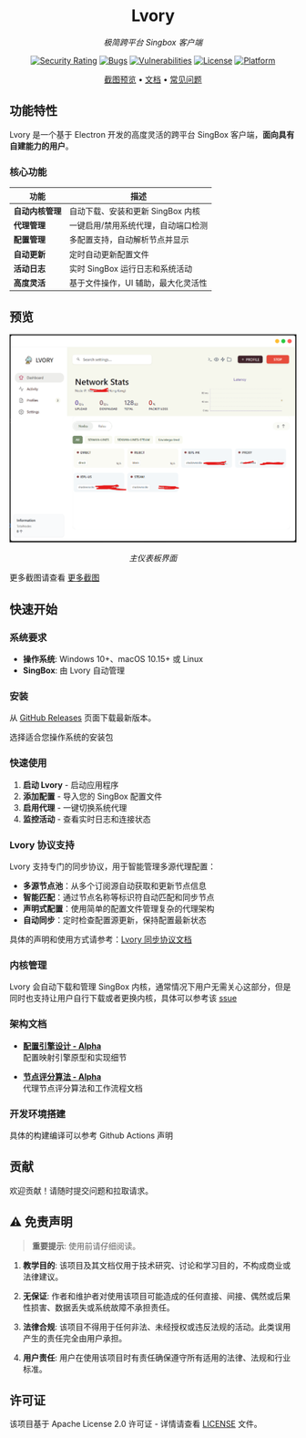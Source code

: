 <div align="center">

# Lvory

*极简跨平台 Singbox 客户端*

[![Security Rating](https://sonarcloud.io/api/project_badges/measure?project=sxueck_lvory&metric=security_rating)](https://sonarcloud.io/summary/new_code?id=sxueck_lvory) 
[![Bugs](https://sonarcloud.io/api/project_badges/measure?project=sxueck_lvory&metric=bugs)](https://sonarcloud.io/summary/new_code?id=sxueck_lvory) 
[![Vulnerabilities](https://sonarcloud.io/api/project_badges/measure?project=sxueck_lvory&metric=vulnerabilities)](https://sonarcloud.io/summary/new_code?id=sxueck_lvory)
[![License](https://img.shields.io/badge/license-Apache--2.0-blue.svg)](LICENSE)
[![Platform](https://img.shields.io/badge/platform-Windows%20%7C%20macOS%20%7C%20Linux-lightgrey.svg)]()

[截图预览](docs/screenshot.md) • [文档](docs/) • [常见问题](docs/faq.md)

</div>

## 功能特性

Lvory 是一个基于 Electron 开发的高度灵活的跨平台 SingBox 客户端，**面向具有自建能力的用户**。

### 核心功能

| 功能 | 描述 |
|---------|-------------|
| **自动内核管理** | 自动下载、安装和更新 SingBox 内核 |
| **代理管理** | 一键启用/禁用系统代理，自动端口检测 |
| **配置管理** | 多配置支持，自动解析节点并显示 |
| **自动更新** | 定时自动更新配置文件 |
| **活动日志** | 实时 SingBox 运行日志和系统活动 |
| **高度灵活** | 基于文件操作，UI 辅助，最大化灵活性 |


## 预览

<div align="center">

![仪表板](docs/screenshot/dashboard.png)

*主仪表板界面*

</div>

更多截图请查看 [更多截图](docs/screenshot.md)


## 快速开始

### 系统要求

- **操作系统**: Windows 10+、macOS 10.15+ 或 Linux
- **SingBox**: 由 Lvory 自动管理

### 安装

从 [GitHub Releases](https://github.com/sxueck/lvory/releases) 页面下载最新版本。

选择适合您操作系统的安装包

### 快速使用

1. **启动 Lvory** - 启动应用程序
2. **添加配置** - 导入您的 SingBox 配置文件
3. **启用代理** - 一键切换系统代理
4. **监控活动** - 查看实时日志和连接状态

### Lvory 协议支持

Lvory 支持专门的同步协议，用于智能管理多源代理配置：

- **多源节点池**：从多个订阅源自动获取和更新节点信息
- **智能匹配**：通过节点名称等标识符自动匹配和同步节点
- **声明式配置**：使用简单的配置文件管理复杂的代理架构
- **自动同步**：定时检查配置源更新，保持配置最新状态

具体的声明和使用方式请参考：[Lvory 同步协议文档](docs/program/lvory-sync-protocol.md)

### 内核管理

Lvory 会自动下载和管理 SingBox 内核，通常情况下用户无需关心这部分，但是同时也支持让用户自行下载或者更换内核，具体可以参考该 [ssue](https://github.com/sxueck/lvory/issues/21)

### 架构文档

- **[配置引擎设计 - Alpha](docs/program/profiles_engine.md)**  
  配置映射引擎原型和实现细节

- **[节点评分算法 - Alpha](docs/program/node_score.md)**  
  代理节点评分算法和工作流程文档

### 开发环境搭建

具体的构建编译可以参考 Github Actions 声明

## 贡献

欢迎贡献！请随时提交问题和拉取请求。

## ⚠️ 免责声明

> **重要提示**: 使用前请仔细阅读。

1. **教学目的**: 该项目及其文档仅用于技术研究、讨论和学习目的，不构成商业或法律建议。

2. **无保证**: 作者和维护者对使用该项目可能造成的任何直接、间接、偶然或后果性损害、数据丢失或系统故障不承担责任。

3. **法律合规**: 该项目不得用于任何非法、未经授权或违反法规的活动。此类误用产生的责任完全由用户承担。

4. **用户责任**: 用户在使用该项目时有责任确保遵守所有适用的法律、法规和行业标准。



## 许可证

该项目基于 Apache License 2.0 许可证 - 详情请查看 [LICENSE](LICENSE) 文件。
